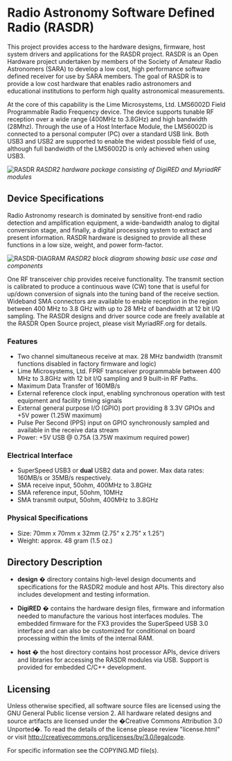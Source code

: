 # Radio Astronomy Software Defined Radio (RASDR)

This project provides access to the hardware designs, firmware, host system drivers and applications for the RASDR project.  RASDR is an Open Hardware project undertaken by members of the Society of Amateur Radio Astronomers (SARA) to develop a low cost, high performance software defined receiver for use by SARA members.  The goal of RASDR is to provide a low cost hardware that enables radio astronomers and educational institutions to perform high quality astronomical measurements.

At the core of this capability is the Lime Microsystems, Ltd. LMS6002D Field Programmable Radio Frequency device.  The device supports tunable RF reception over a wide range (400MHz to 3.8GHz) and high bandwidth (28Mhz).  Through the use of a Host Interface Module, the LMS6002D is connected to a personal computer (PC) over a standard USB link.  Both USB3 and USB2 are supported to enable the widest possible field of use, although full bandwidth of the LMS6002D is only achieved when using USB3.

![RASDR](https://github.com/myriadrf/RASDR/raw/master/design/rasdr2-with-usb3.jpg )
*RASDR2 hardware package consisting of DigiRED and MyriadRF modules*

## Device Specifications ##

Radio Astronomy research is dominated by sensitive front-end radio detection and amplification equipment, a wide-bandwidth analog to digital conversion stage, and finally, a digital processing system to extract and present information.  RASDR hardware is designed to provide all these functions in a low size, weight, and power form-factor.

![RASDR-DIAGRAM](https://github.com/myriadrf/RASDR/raw/master/design/myriadrf-base.png )
*RASDR2 block diagram showing basic use case and components*

One RF transceiver chip provides receive functionality.  The transmit section is calibrated to produce a continuous wave (CW) tone that is useful for up/down conversion of signals into the tuning band of the receive section.  Wideband SMA connectors are available to enable reception in the region between 400 MHz to 3.8 GHz with up to 28 MHz of bandwidth at 12 bit I/Q sampling.  The RASDR designs and driver source code are freely available at the RASDR Open Source project, please visit MyriadRF.org for details.

### Features ###

- Two channel simultaneous receive at max. 28 MHz bandwidth (transmit functions disabled in factory firmware and logic)
- Lime Microsystems, Ltd. FPRF transceiver programmable between 400 MHz to 3.8GHz with 12 bit I/Q sampling and 9 built-in RF Paths.
- Maximum Data Transfer of 160MB/s
- External reference clock input, enabling synchronous operation with test equipment and facility timing signals
- External general purpose I/O (GPIO) port providing 8 3.3V GPIOs and +5V power (1.25W maximum)
- Pulse Per Second (PPS) input on GPIO synchronously sampled and available in the receive data stream
- Power: +5V USB @ 0.75A (3.75W maximum required power)

### Electrical Interface ###

- SuperSpeed USB3 or **dual** USB2 data and power.  Max data rates: 160MB/s or 35MB/s respectively.
- SMA receive input, 50ohm, 400MHz to 3.8GHz
- SMA reference input, 50ohm, 10MHz
- SMA transmit output, 50ohm, 400MHz to 3.8GHz

### Physical Specifications ###

- Size:  70mm x 70mm x 32mm (2.75" x 2.75" x 1.25")
- Weight: approx. 48 gram (1.5 oz.)

## Directory Description ##

- **design** � directory contains high-level design documents and specifications for the RASDR2 module and host APIs. This directory also includes development and testing information.

- **DigiRED** � contains the hardware design files, firmware and information needed to manufacture the various host interfaces modules.  The embedded firmware for the FX3 provides the SuperSpeed USB 3.0 interface and can also be customized for conditional on board processing within the limits of the internal RAM.

- **host** � the host directory contains host processor APIs, device drivers and libraries for accessing the RASDR modules via USB. Support is provided for embedded C/C++ development.

## Licensing ##
Unless otherwise specified, all software source files are licensed using the GNU General Public license version 2.  All hardware related designs and source artifacts are licensed under the  �Creative Commons Attribution 3.0 Unported�. To read the details of the license please review "license.html" or visit http://creativecommons.org/licenses/by/3.0/legalcode.

For specific information see the COPYING.MD file(s).
